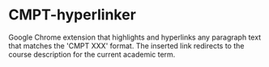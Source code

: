 # CMPT-hyperlinker
Google Chrome extension that highlights and hyperlinks any paragraph text that matches the 'CMPT XXX' format. The inserted link redirects to the course description for the current academic term.
